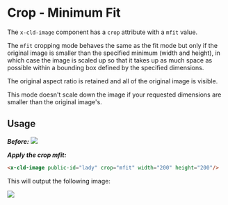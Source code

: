 # Crop - Minimum Fit

The `x-cld-image` component has a `crop` attribute with a `mfit` value.

The `mfit` cropping mode behaves the same as the fit mode but only if the original image is smaller than the specified minimum (width and height), in which case the image is scaled up so that it takes up as much space as possible within a bounding box defined by the specified dimensions.

The original aspect ratio is retained and all of the original image is visible.

This mode doesn't scale down the image if your requested dimensions are smaller than the original image's.


## Usage

<em><strong>Before:</strong></em>
<img src="https://res.cloudinary.com/unicodeveloper/image/upload/lady">


<em><strong>Apply the crop mfit:</strong></em>
```html
<x-cld-image public-id="lady" crop="mfit" width="200" height="200"/>
```

This will output the following image:

<img src="https://res.cloudinary.com/unicodeveloper/image/upload/c_mfit,h_200,w_200/lady?_a=AACnOBs">